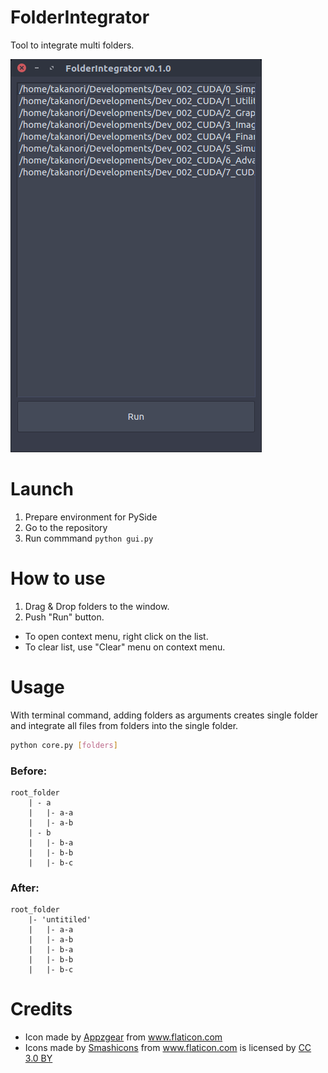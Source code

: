 # FolderIntegrator
Tool to integrate multi folders.

![](doc/images/gui.png)

# Launch

1. Prepare environment for PySide
2. Go to the repository
3. Run commmand `python gui.py`

# How to use

1. Drag & Drop folders to the window.
2. Push "Run" button.

- To open context menu, right click on the list.
- To clear list, use "Clear" menu on context menu.

# Usage

With terminal command, adding folders as arguments creates single folder and integrate all files from folders into the single folder.

```bash
python core.py [folders]
```

### Before:
```
root_folder
    | - a
    |   |- a-a
    |   |- a-b
    | - b
    |   |- b-a
    |   |- b-b
    |   |- b-c
```

### After:
```
root_folder
    |- 'untitiled'
    |   |- a-a
    |   |- a-b
    |   |- b-a
    |   |- b-b
    |   |- b-c
```

# Credits

- Icon made by [Appzgear](https://www.flaticon.com/authors/appzgear) from www.flaticon.com 
- Icons made by [Smashicons](https://www.flaticon.com/authors/smashicons) from www.flaticon.com is licensed by [CC 3.0 BY](http://creativecommons.org/licenses/by/3.0/)